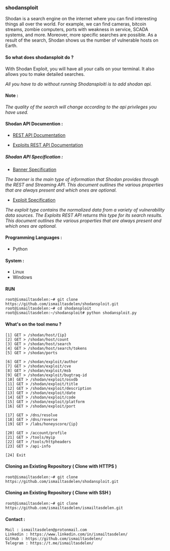 ### shodansploit

Shodan is a search engine on the internet where you can find interesting things all over the world. For example, we can find cameras, bitcoin streams, zombie computers, ports with weakness in service, SCADA systems, and more. Moreover, more specific searches are possible. As a result of the search, Shodan shows us the number of vulnerable hosts on Earth.

#### So what does shodansploit do ?

With Shodan Exploit, you will have all your calls on your terminal. It also allows you to make detailed searches.

<i> All you have to do without running Shodansploiti is to add shodan api. </i>

#### Note : 

<i> The quality of the search will change according to the api privileges you have used. </i>

#### Shodan API Documention :
  
* [REST API Documentation](https://developer.shodan.io/api)
  
* [Exploits REST API Documentation](https://developer.shodan.io/api/exploits/rest)

##### Shodan API Specification :

* [Banner Specification](https://developer.shodan.io/api/banner-specification)

<i> The banner is the main type of information that Shodan provides through the REST and Streaming API. This document outlines the various properties that are always present and which ones are optional. </i>

* [Exploit Specification](https://developer.shodan.io/api/exploit-specification)

<i> The exploit type contains the normalized data from a variety of vulnerability data sources. The Exploits REST API returns this type for its search results. This document outlines the various properties that are always present and which ones are optional. </i>

#### Programming Languages :

* Python

#### System :

* Linux
* Windows

#### RUN

```
root@ismailtasdelen:~# git clone https://github.com/ismailtasdelen/shodansploit.git
root@ismailtasdelen:~# cd shodansploit
root@ismailtasdelen:~/shodansploit# python shodansploit.py
```

#### What's on the tool menu ?

```
[1] GET > /shodan/host/{ip} 
[2] GET > /shodan/host/count
[3] GET > /shodan/host/search 
[4] GET > /shodan/host/search/tokens 
[5] GET > /shodan/ports 

[6] GET > /shodan/exploit/author
[7] GET > /shodan/exploit/cve
[8] GET > /shodan/exploit/msb
[9] GET > /shodan/exploit/bugtraq-id
[10] GET > /shodan/exploit/osvdb
[11] GET > /shodan/exploit/title
[12] GET > /shodan/exploit/description
[13] GET > /shodan/exploit/date
[14] GET > /shodan/exploit/code
[15] GET > /shodan/exploit/platform
[16] GET > /shodan/exploit/port

[17] GET > /dns/resolve
[18] GET > /dns/reverse 
[19] GET > /labs/honeyscore/{ip}

[20] GET > /account/profile 
[21] GET > /tools/myip 
[22] GET > /tools/httpheaders
[23] GET > /api-info 

[24] Exit
```

#### Cloning an Existing Repository ( Clone with HTTPS )

```
root@ismailtasdelen:~# git clone https://github.com/ismailtasdelen/shodansploit.git
```

#### Cloning an Existing Repository ( Clone with SSH )

```
root@ismailtasdelen:~# git clone https://github.com/ismailtasdelen/ismailtasdelen.git
```

#### Contact :

```
Mail : ismailtasdelen@protonmail.com
Linkedin : https://www.linkedin.com/in/ismailtasdelen/
GitHub : https://github.com/ismailtasdelen/
Telegram : https://t.me/ismailtasdelen/
```
